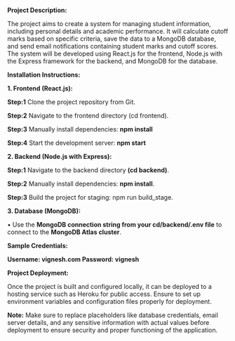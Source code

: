 **Project Description:**

The project aims to create a system for managing student information, including personal details and academic performance. It will calculate cutoff marks based on specific criteria, save the data to a MongoDB database, and send email notifications containing student marks and cutoff scores. The system will be developed using React.js for the frontend, Node.js with the Express framework for the backend, and MongoDB for the database.

**Installation Instructions:**

**1.	Frontend (React.js):**

**Step:1**  Clone the project repository from Git.

**Step:2**  Navigate to the frontend directory (cd frontend).

**Step:3**  Manually install dependencies: **npm install**

**Step:4**  Start the development server: **npm start**

**2.	Backend (Node.js with Express):**

**Step:1** Navigate to the backend directory **(cd backend)**.

**Step:2** Manually install dependencies: **npm install**.

**Step:3** Build the project for staging: npm run build_stage.


**3.	Database (MongoDB):**

• Use the **MongoDB connection string from your cd/backend/.env file** to connect to the **MongoDB Atlas cluster**.

**Sample Credentials:**

**Username: vignesh.com
Password: vignesh**

**Project Deployment:**

Once the project is built and configured locally, it can be deployed to a hosting service such as Heroku for public access. Ensure to set up environment variables and configuration files properly for deployment.

**Note:** Make sure to replace placeholders like database credentials, email server details, and any sensitive information with actual values before deployment to ensure security and proper functioning of the application.
